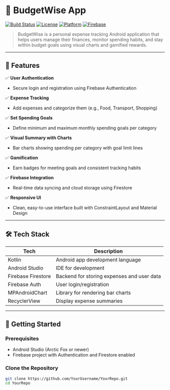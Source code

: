 # 💸 BudgetWise App

[![Build Status](https://img.shields.io/badge/build-passing-brightgreen.svg)](https://github.com/YourUsername/YourRepo)
[![License](https://img.shields.io/badge/license-MIT-blue.svg)](LICENSE)
[![Platform](https://img.shields.io/badge/platform-Android-blue)](https://developer.android.com)
[![Firebase](https://img.shields.io/badge/backend-Firebase-orange)](https://firebase.google.com)

> BudgetWise is a personal expense tracking Android application that helps users manage their finances, monitor spending habits, and stay within budget goals using visual charts and gamified rewards.

---

## 📱 Features

✅ **User Authentication**  
- Secure login and registration using Firebase Authentication

✅ **Expense Tracking**  
- Add expenses and categorize them (e.g., Food, Transport, Shopping)

✅ **Set Spending Goals**  
- Define minimum and maximum monthly spending goals per category

✅ **Visual Summary with Charts**  
- Bar charts showing spending per category with goal limit lines

✅ **Gamification**  
- Earn badges for meeting goals and consistent tracking habits

✅ **Firebase Integration**  
- Real-time data syncing and cloud storage using Firestore

✅ **Responsive UI**  
- Clean, easy-to-use interface built with ConstraintLayout and Material Design

---

## 🛠 Tech Stack

| Tech                | Description                                |
|---------------------|--------------------------------------------|
| Kotlin              | Android app development language           |
| Android Studio      | IDE for development                        |
| Firebase Firestore  | Backend for storing expenses and user data |
| Firebase Auth       | User login/registration                    |
| MPAndroidChart      | Library for rendering bar charts           |
| RecyclerView        | Display expense summaries                  |

---

## 🚀 Getting Started

### Prerequisites

- Android Studio (Arctic Fox or newer)
- Firebase project with Authentication and Firestore enabled

### Clone the Repository

```bash
git clone https://github.com/YourUsername/YourRepo.git
cd YourRepo
